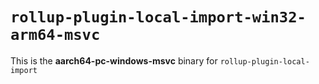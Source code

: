 # `rollup-plugin-local-import-win32-arm64-msvc`

This is the **aarch64-pc-windows-msvc** binary for `rollup-plugin-local-import`
